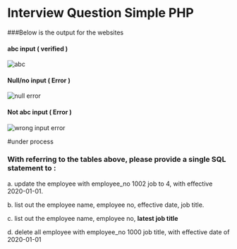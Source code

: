 # Interview Question Simple PHP

###Below is the output for the websites

#### abc input ( verified ) 

![abc](https://user-images.githubusercontent.com/93234724/211674624-1c192164-bfdb-42ae-9a99-05c2d18919ed.jpg)

#### Null/no input ( Error )

![null error](https://user-images.githubusercontent.com/93234724/211674798-5f186ce9-efb6-4e55-9538-e6c26343ad40.jpg)

#### Not abc input ( Error )

![wrong input error](https://user-images.githubusercontent.com/93234724/211674844-49e3fc3a-ead0-4ec0-b5f8-295f38e9a1c8.jpg)

#under process


### With referring to the tables above, please provide a single SQL statement to :

a. update the employee with employee_no 1002 job to 4, with effective 2020-01-01.


b. list out the employee name, employee no, effective date, job title.

c. list out the employee name, employee no, **latest job title**

d. delete all employee with employee_no 1000 job title, with effective date of 2020-01-01
